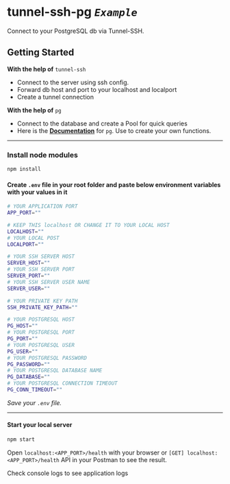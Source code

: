 # tunnel-ssh-pg *`Example`*

Connect to your PostgreSQL db via Tunnel-SSH.

## Getting Started

**With the help of** `tunnel-ssh`

- Connect to the server using ssh config.
- Forward db host and port to your localhost and localport
- Create a tunnel connection

**With the help of** `pg`

- Connect to the database and create a Pool for quick queries
- Here is the [**Documentation**](https://node-postgres.com/) for `pg`. Use to create your own functions.

---

### Install node modules

```bash
npm install
```

#### Create `.env` file in your root folder and paste below environment variables with your values in it

```bash
# YOUR APPLICATION PORT
APP_PORT=""

# KEEP THIS localhost OR CHANGE IT TO YOUR LOCAL HOST
LOCALHOST=""
# YOUR LOCAL POST
LOCALPORT=""

# YOUR SSH SERVER HOST
SERVER_HOST=""
# YOUR SSH SERVER PORT
SERVER_PORT=""
# YOUR SSH SERVER USER NAME
SERVER_USER=""

# YOUR PRIVATE KEY PATH
SSH_PRIVATE_KEY_PATH=""

# YOUR POSTGRESQL HOST
PG_HOST=""
# YOUR POSTGRESQL PORT
PG_PORT=""
# YOUR POSTGRESQL USER
PG_USER=""
# YOUR POSTGRESQL PASSWORD
PG_PASSWORD=""
# YOUR POSTGRESQL DATABASE NAME
PG_DATABASE=""
# YOUR POSTGRESQL CONNECTION TIMEOUT
PG_CONN_TIMEOUT=""
```

*Save your `.env` file.*

---

#### Start your local server

```bash
npm start
```

Open `localhost:<APP_PORT>/health` with your browser or `[GET] localhost:<APP_PORT>/health` API in your Postman to see the result.

Check console logs to see application logs
